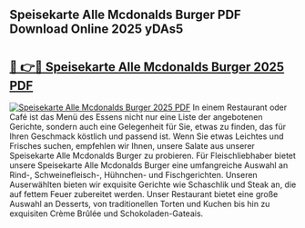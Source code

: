 ## Speisekarte Alle Mcdonalds Burger PDF Download Online 2025 yDAs5

# <h2><a href="http://gc9ohr.nevu.top/?p=Speisekarte+Alle+Mcdonalds+Burger">🔗 👉🔴 Speisekarte Alle Mcdonalds Burger 2025 PDF</a></h2>

[![Speisekarte Alle Mcdonalds Burger 2025 PDF](https://i.imgur.com/dBaPXMq.png)](http://gc9ohr.nevu.top/?p=Speisekarte+Alle+Mcdonalds+Burger)
In einem Restaurant oder Café ist das Menü des Essens nicht nur eine Liste der angebotenen Gerichte, sondern auch eine Gelegenheit für Sie, etwas zu finden, das für Ihren Geschmack köstlich und passend ist. Wenn Sie etwas Leichtes und Frisches suchen, empfehlen wir Ihnen, unsere Salate aus unserer Speisekarte Alle Mcdonalds Burger zu probieren. Für Fleischliebhaber bietet unsere Speisekarte Alle Mcdonalds Burger eine umfangreiche Auswahl an Rind-, Schweinefleisch-, Hühnchen- und Fischgerichten. Unseren Auserwählten bieten wir exquisite Gerichte wie Schaschlik und Steak an, die auf fettem Feuer zubereitet werden. Unser Restaurant bietet eine große Auswahl an Desserts, von traditionellen Torten und Kuchen bis hin zu exquisiten Crème Brûlée und Schokoladen-Gateais.
